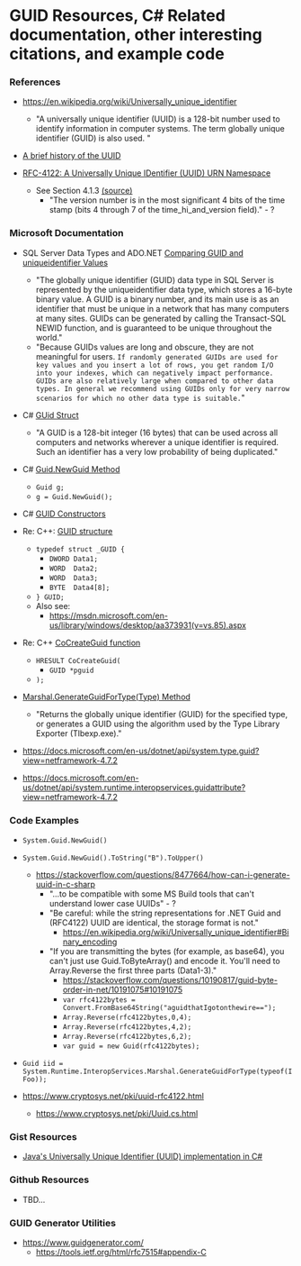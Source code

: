 
GUID Resources, C# Related documentation, other interesting citations, and example code
====

### References
* https://en.wikipedia.org/wiki/Universally_unique_identifier
  * "A universally unique identifier (UUID) is a 128-bit number used to identify information in computer systems. The term globally unique identifier (GUID) is also used. "
* [A brief history of the UUID](https://segment.com/blog/a-brief-history-of-the-uuid/)


* [RFC-4122: A Universally Unique IDentifier (UUID) URN Namespace](https://tools.ietf.org/html/rfc4122)
  * See Section 4.1.3 [(source)](https://social.msdn.microsoft.com/Forums/vstudio/en-US/4956142a-0a5d-4f1e-b102-93a3eea1b5d5/does-guidnewguid-produce-uuid-version-4-according-to-rfc4122?forum=netfxbcl)
    * "The version number is in the most significant 4 bits of the time stamp (bits 4 through 7 of the time_hi_and_version field)." - ?



### Microsoft Documentation
* SQL Server Data Types and ADO.NET [Comparing GUID and uniqueidentifier Values](https://docs.microsoft.com/en-us/dotnet/framework/data/adonet/sql/comparing-guid-and-uniqueidentifier-values)
  * "The globally unique identifier (GUID) data type in SQL Server is represented by the uniqueidentifier data type, which stores a 16-byte binary value. A GUID is a binary number, and its main use is as an identifier that must be unique in a network that has many computers at many sites. GUIDs can be generated by calling the Transact-SQL NEWID function, and is guaranteed to be unique throughout the world."
  * "Because GUIDs values are long and obscure, they are not meaningful for users. ```If randomly generated GUIDs are used for key values and you insert a lot of rows, you get random I/O into your indexes, which can negatively impact performance. GUIDs are also relatively large when compared to other data types. In general we recommend using GUIDs only for very narrow scenarios for which no other data type is suitable.```"

* C# [GUid Struct](https://docs.microsoft.com/en-us/dotnet/api/system.guid?view=netframework-4.7.2)
  * "A GUID is a 128-bit integer (16 bytes) that can be used across all computers and networks wherever a unique identifier is required. Such an identifier has a very low probability of being duplicated."

* C# [Guid.NewGuid Method](https://docs.microsoft.com/en-us/dotnet/api/system.guid.newguid?view=netframework-4.7.2)
  * ```Guid g;```
  * ```g = Guid.NewGuid();```

* C# [GUID Constructors](https://docs.microsoft.com/en-us/dotnet/api/system.guid.-ctor?view=netframework-4.7.2)

* Re: C++: [GUID structure](https://msdn.microsoft.com/en-us/library/aa373931%28VS.85%29.aspx)
  * ```typedef struct _GUID {```
    * ```DWORD Data1;```
    * ```WORD  Data2;```
    * ```WORD  Data3;```
    * ```BYTE  Data4[8];```
  * ```} GUID;```
  * Also see:
    * https://msdn.microsoft.com/en-us/library/windows/desktop/aa373931(v=vs.85).aspx

* Re: C++ [CoCreateGuid function](https://docs.microsoft.com/en-us/windows/desktop/api/combaseapi/nf-combaseapi-cocreateguid)
  * ```HRESULT CoCreateGuid(```
    * ```GUID *pguid```
  * ```);```


* [Marshal.GenerateGuidForType(Type) Method](https://docs.microsoft.com/en-us/dotnet/api/system.runtime.interopservices.marshal.generateguidfortype?redirectedfrom=MSDN&view=netframework-4.7.2#System_Runtime_InteropServices_Marshal_GenerateGuidForType_System_Type_)
  * "Returns the globally unique identifier (GUID) for the specified type, or generates a GUID using the algorithm used by the Type Library Exporter (Tlbexp.exe)."

* https://docs.microsoft.com/en-us/dotnet/api/system.type.guid?view=netframework-4.7.2
* https://docs.microsoft.com/en-us/dotnet/api/system.runtime.interopservices.guidattribute?view=netframework-4.7.2



### Code Examples
* ```System.Guid.NewGuid()```

* ```System.Guid.NewGuid().ToString("B").ToUpper()```
  * https://stackoverflow.com/questions/8477664/how-can-i-generate-uuid-in-c-sharp
    * "...to be compatible with some MS Build tools that can't understand lower case UUIDs" - ?
    * "Be careful: while the string representations for .NET Guid and (RFC4122) UUID are identical, the storage format is not."
      * https://en.wikipedia.org/wiki/Universally_unique_identifier#Binary_encoding
    * "If you are transmitting the bytes (for example, as base64), you can't just use Guid.ToByteArray() and encode it. You'll need to Array.Reverse the first three parts (Data1-3)."
      * https://stackoverflow.com/questions/10190817/guid-byte-order-in-net/10191075#10191075
      * ```var rfc4122bytes = Convert.FromBase64String("aguidthatIgotonthewire==");```
      * ```Array.Reverse(rfc4122bytes,0,4);```
      * ```Array.Reverse(rfc4122bytes,4,2);```
      * ```Array.Reverse(rfc4122bytes,6,2);```
      * ```var guid = new Guid(rfc4122bytes);```

* ```Guid iid = System.Runtime.InteropServices.Marshal.GenerateGuidForType(typeof(IFoo));```

* https://www.cryptosys.net/pki/uuid-rfc4122.html
  * https://www.cryptosys.net/pki/Uuid.cs.html



### Gist Resources
* [Java's Universally Unique Identifier (UUID) implementation in C#](https://gist.github.com/rickbeerendonk/13655dd24ec574954366)



### Github Resources
* TBD...



### GUID Generator Utilities
* https://www.guidgenerator.com/
  * https://tools.ietf.org/html/rfc7515#appendix-C


